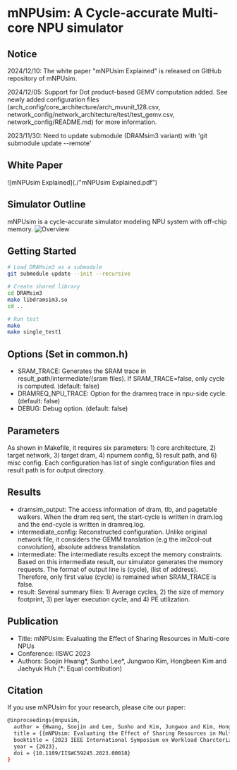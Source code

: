 # mNPUsim: A Cycle-accurate Multi-core NPU simulator

## Notice
2024/12/10: The white paper "mNPUsim Explained" is released on GitHub repository of mNPUsim.

2024/12/05: Support for Dot product-based GEMV computation added. See newly added configuration files (arch_config/core_architecture/arch_mvunit_128.csv, network_config/network_architecture/test/test_gemv.csv, network_config/README.md) for more information.

2023/11/30: Need to update submodule (DRAMsim3 variant) with 'git submodule update --remote'

## White Paper
![mNPUsim Explained](./"mNPUsim Explained.pdf")


## Simulator Outline
mNPUsim is a cycle-accurate simulator modeling NPU system with off-chip memory.
![Overview](./mnpusim_multinpu_overview.png)

## Getting Started
```bash
# Load DRAMsim3 as a submodule
git submodule update --init --recursive

# Create shared library
cd DRAMsim3
make libdramsim3.so
cd ..

# Run test
make
make single_test1
```

## Options (Set in common.h)
* SRAM_TRACE: Generates the SRAM trace in result_path/intermediate/(sram files). If SRAM_TRACE=false, only cycle is computed. (default: false)
* DRAMREQ_NPU_TRACE: Option for the dramreq trace in npu-side cycle. (default: false)
* DEBUG: Debug option. (default: false)

## Parameters
As shown in Makefile, it requires six parameters: 1) core architecture, 2) target network, 3) target dram, 4) npumem config, 5) result path, and 6) misc config.
Each configuration has list of single configuration files and result path is for output directory.

## Results
* dramsim_output: The access information of dram, tlb, and pagetable walkers. When the dram req sent, the start-cycle is written in dram.log and the end-cycle is written in dramreq.log.
* intermediate_config: Reconstructed configuration. Unlike original network file, it considers the GEMM translation (e.g the im2col-out convolution), absolute address translation.
* intermediate: The intermediate results except the memory constraints. Based on this intermediate result, our simulator generates the memory requests. The format of output line is (cycle), (list of address). Therefore, only first value (cycle) is remained when SRAM_TRACE is false.
* result: Several summary files: 1) Average cycles, 2) the size of memory footprint, 3) per layer execution cycle, and 4) PE utilization.

## Publication
* Title: mNPUsim: Evaluating the Effect of Sharing Resources in Multi-core NPUs
* Conference: IISWC 2023
* Authors: Soojin Hwang*, Sunho Lee*, Jungwoo Kim, Hongbeen Kim and Jaehyuk Huh (*: Equal contribution)

## Citation
If you use mNPUsim for your research, please cite our paper:
```bash
@inproceedings{mnpusim,
  author = {Hwang, Soojin and Lee, Sunho and Kim, Jungwoo and Kim, Hongbeen and Huh, Jaehyuk},
  title = {{mNPUsim: Evaluating the Effect of Sharing Resources in Multi-core NPUs}},
  booktitle = {2023 IEEE International Symposium on Workload Charcterization (IISWC)},
  year = {2023},
  doi = {10.1109/IISWC59245.2023.00018}
}
```
